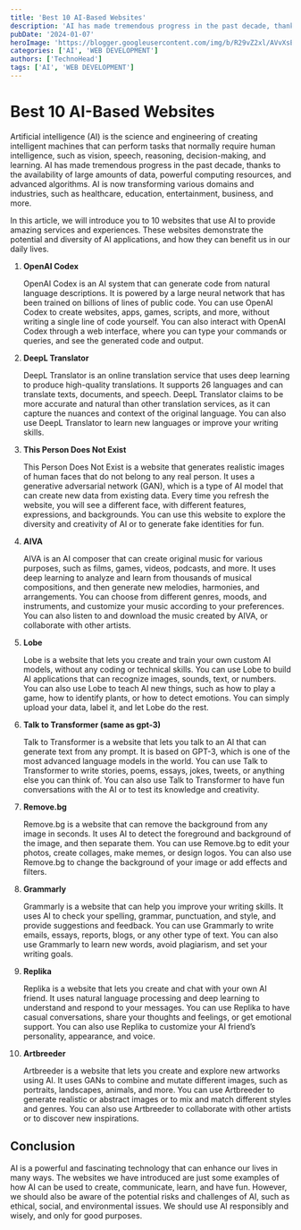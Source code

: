 ```yaml
---
title: 'Best 10 AI-Based Websites'
description: 'AI has made tremendous progress in the past decade, thanks to the availability of large amounts of data, powerful computing resources, and advanced algorithms. AI is now transforming various domains and industries, such as healthcare, education, entertainment, business, and more.'
pubDate: '2024-01-07'
heroImage: 'https://blogger.googleusercontent.com/img/b/R29vZ2xl/AVvXsEhSwYM3m1k71FFvLCXdpOA8EqWc96TbddVoFZrNy4JNUHP33qQ-XFpFw41QcKYshY6YH4tmwQjUT5JpQzHHAiGD8B-nStgmjfiM_SGm09s_XP0IjQOvZaKYEqbSVG7PiqwGCnJ5dcPZByHQ8wmlU4YYZygKHxsFPLlIaQrsWUzPPk4fUpD4M0tGdiIFyAM/w471-h265/Shutterstock_2270132897.jpg'
categories: ['AI', 'WEB DEVELOPMENT']
authors: ['TechnoHead']
tags: ['AI', 'WEB DEVELOPMENT']
---
```





# Best 10 AI-Based Websites

Artificial intelligence (AI) is the science and engineering of creating intelligent machines that can perform tasks that normally require human intelligence, such as vision, speech, reasoning, decision-making, and learning. AI has made tremendous progress in the past decade, thanks to the availability of large amounts of data, powerful computing resources, and advanced algorithms. AI is now transforming various domains and industries, such as healthcare, education, entertainment, business, and more.

In this article, we will introduce you to 10 websites that use AI to provide amazing services and experiences. These websites demonstrate the potential and diversity of AI applications, and how they can benefit us in our daily lives.

1. **OpenAI Codex**

   OpenAI Codex is an AI system that can generate code from natural language descriptions. It is powered by a large neural network that has been trained on billions of lines of public code. You can use OpenAI Codex to create websites, apps, games, scripts, and more, without writing a single line of code yourself. You can also interact with OpenAI Codex through a web interface, where you can type your commands or queries, and see the generated code and output.

2. **DeepL Translator**

   DeepL Translator is an online translation service that uses deep learning to produce high-quality translations. It supports 26 languages and can translate texts, documents, and speech. DeepL Translator claims to be more accurate and natural than other translation services, as it can capture the nuances and context of the original language. You can also use DeepL Translator to learn new languages or improve your writing skills.

3. **This Person Does Not Exist**

   This Person Does Not Exist is a website that generates realistic images of human faces that do not belong to any real person. It uses a generative adversarial network (GAN), which is a type of AI model that can create new data from existing data. Every time you refresh the website, you will see a different face, with different features, expressions, and backgrounds. You can use this website to explore the diversity and creativity of AI or to generate fake identities for fun.

4. **AIVA**

   AIVA is an AI composer that can create original music for various purposes, such as films, games, videos, podcasts, and more. It uses deep learning to analyze and learn from thousands of musical compositions, and then generate new melodies, harmonies, and arrangements. You can choose from different genres, moods, and instruments, and customize your music according to your preferences. You can also listen to and download the music created by AIVA, or collaborate with other artists.

5. **Lobe**

   Lobe is a website that lets you create and train your own custom AI models, without any coding or technical skills. You can use Lobe to build AI applications that can recognize images, sounds, text, or numbers. You can also use Lobe to teach AI new things, such as how to play a game, how to identify plants, or how to detect emotions. You can simply upload your data, label it, and let Lobe do the rest.

6. **Talk to Transformer (same as gpt-3)**

   Talk to Transformer is a website that lets you talk to an AI that can generate text from any prompt. It is based on GPT-3, which is one of the most advanced language models in the world. You can use Talk to Transformer to write stories, poems, essays, jokes, tweets, or anything else you can think of. You can also use Talk to Transformer to have fun conversations with the AI or to test its knowledge and creativity.

7. **Remove.bg**

   Remove.bg is a website that can remove the background from any image in seconds. It uses AI to detect the foreground and background of the image, and then separate them. You can use Remove.bg to edit your photos, create collages, make memes, or design logos. You can also use Remove.bg to change the background of your image or add effects and filters.

8. **Grammarly**

   Grammarly is a website that can help you improve your writing skills. It uses AI to check your spelling, grammar, punctuation, and style, and provide suggestions and feedback. You can use Grammarly to write emails, essays, reports, blogs, or any other type of text. You can also use Grammarly to learn new words, avoid plagiarism, and set your writing goals.

9. **Replika**

   Replika is a website that lets you create and chat with your own AI friend. It uses natural language processing and deep learning to understand and respond to your messages. You can use Replika to have casual conversations, share your thoughts and feelings, or get emotional support. You can also use Replika to customize your AI friend’s personality, appearance, and voice.

10. **Artbreeder**

    Artbreeder is a website that lets you create and explore new artworks using AI. It uses GANs to combine and mutate different images, such as portraits, landscapes, animals, and more. You can use Artbreeder to generate realistic or abstract images or to mix and match different styles and genres. You can also use Artbreeder to collaborate with other artists or to discover new inspirations.

## Conclusion

AI is a powerful and fascinating technology that can enhance our lives in many ways. The websites we have introduced are just some examples of how AI can be used to create, communicate, learn, and have fun. However, we should also be aware of the potential risks and challenges of AI, such as ethical, social, and environmental issues. We should use AI responsibly and wisely, and only for good purposes.

